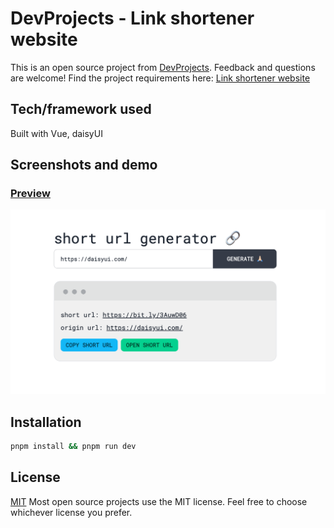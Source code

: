 # DevProjects - Link shortener website

This is an open source project from [DevProjects](http://www.codementor.io/projects). Feedback and questions are welcome!
Find the project requirements here: [Link shortener website](https://www.codementor.io/projects/web/link-shortener-website-brqjanf6zq)

## Tech/framework used
Built with Vue, daisyUI

## Screenshots and demo
### [Preview](https://short-url-hazel.vercel.app/)

![image-20220829192137364](./doc/page.png)

## Installation
```bash
pnpm install && pnpm run dev
```

## License
[MIT](https://choosealicense.com/licenses/mit/)
Most open source projects use the MIT license. Feel free to choose whichever license you prefer.
